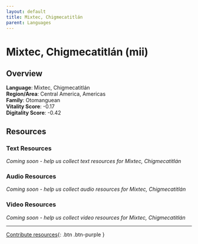 ```yaml
---
layout: default
title: Mixtec, Chigmecatitlán
parent: Languages
---
```


# Mixtec, Chigmecatitlán (mii)

## Overview

**Language**: Mixtec, Chigmecatitlán  
**Region/Area**: Central America, Americas  
**Family**: Otomanguean  
**Vitality Score**: -0.17  
**Digitality Score**: -0.42  

## Resources

### Text Resources
*Coming soon - help us collect text resources for Mixtec, Chigmecatitlán*

### Audio Resources
*Coming soon - help us collect audio resources for Mixtec, Chigmecatitlán*

### Video Resources
*Coming soon - help us collect video resources for Mixtec, Chigmecatitlán*

---

[Contribute resources](https://fairtrain.github.io/){: .btn .btn-purple }
